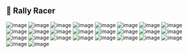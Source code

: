 ## 🚗 Rally Racer

<!--

**Here are some ideas to get you started:**

🙋‍♀️ A short introduction - what is your organization all about?
🌈 Contribution guidelines - how can the community get involved?
👩‍💻 Useful resources - where can the community find your docs? Is there anything else the community should know?
🍿 Fun facts - what does your team eat for breakfast?
🧙 Remember, you can do mighty things with the power of [Markdown](https://docs.github.com/github/writing-on-github/getting-started-with-writing-and-formatting-on-github/basic-writing-and-formatting-syntax)
-->

![image](https://github.com/C01104685139/.github/assets/90559205/599b8fc4-77b6-481d-93da-ad72416b4a5e)
![image](https://github.com/C01104685139/.github/assets/90559205/8f1bb71a-4dda-4760-b1fd-94396416cdd3)
![image](https://github.com/C01104685139/.github/assets/90559205/bed63677-0ed9-4d39-bb3b-d1fea3a62f4f)
![image](https://github.com/C01104685139/.github/assets/90559205/961fb22b-e9f5-44b4-b16d-155efdad001f)
![image](https://github.com/C01104685139/.github/assets/90559205/3d7d0701-6693-49f4-829f-436348697584)
![image](https://github.com/C01104685139/.github/assets/90559205/cb5052fb-38f0-420a-a09b-6565abe4fdbb)
![image](https://github.com/C01104685139/.github/assets/90559205/d3d58a71-f8b8-4f53-83f4-e8449a3206c5)
![image](https://github.com/C01104685139/.github/assets/90559205/ab065f03-05aa-4b4a-b158-48dfe3f11a63)
![image](https://github.com/C01104685139/.github/assets/90559205/18bf4db3-38fc-4909-ac37-7c7695cdeaec)
![image](https://github.com/C01104685139/.github/assets/90559205/2fcf3657-5cb2-4f28-89a8-ee2bc65fc2b8)
![image](https://github.com/C01104685139/.github/assets/90559205/8b2a952f-64a9-42e0-961e-0fcf04bff794)
![image](https://github.com/C01104685139/.github/assets/90559205/ee73f383-9b46-4123-8840-e6b5b99855dd)
![image](https://github.com/C01104685139/.github/assets/90559205/5af10a68-3b17-4959-a593-f3f87343ea1d)
![image](https://github.com/C01104685139/.github/assets/90559205/38e025ff-a1f5-4531-8057-92ee4eec69a5)
![image](https://github.com/C01104685139/.github/assets/90559205/2ba73bc2-a501-4e91-ab02-03913545a767)
![image](https://github.com/C01104685139/.github/assets/90559205/7869e9a9-dae3-4a0f-b1a7-ced090bd21f8)
![image](https://github.com/C01104685139/.github/assets/90559205/82f712d7-4cc5-4baa-98ba-f88c9b5d8c58)
![image](https://github.com/C01104685139/.github/assets/90559205/ada4a8a3-1294-433a-be26-fbf469347da5)
![image](https://github.com/C01104685139/.github/assets/90559205/a8ab0bdf-6b45-4874-9d04-2ae51ca0a24e)
![image](https://github.com/C01104685139/.github/assets/90559205/152760ad-35b0-475a-8eba-1a63a15e5109)
![image](https://github.com/C01104685139/.github/assets/90559205/847e5029-e64e-4e85-9433-8b6fc9121c27)
![image](https://github.com/C01104685139/.github/assets/90559205/71639a4c-993a-4723-a470-8526e129c6a5)
![image](https://github.com/C01104685139/.github/assets/90559205/dc2366ea-5562-4bbf-ba38-e304318fe41f)
![image](https://github.com/C01104685139/.github/assets/90559205/ae814620-27a6-4a14-aa4c-d3606365c113)
![image](https://github.com/C01104685139/.github/assets/90559205/5e934cf6-e74d-4a7d-b49b-04a9cc23184d)
![image](https://github.com/C01104685139/.github/assets/90559205/0c04f0b9-f23a-4496-9f5c-0ae77341fe3f)
